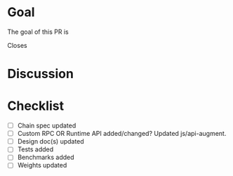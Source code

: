 # Goal
The goal of this PR is <!-- insert goal here -->

Closes <!-- issue # -->

# Discussion
<!-- List discussion items -->

# Checklist
- [ ] Chain spec updated
- [ ] Custom RPC OR Runtime API added/changed? Updated js/api-augment.
- [ ] Design doc(s) updated
- [ ] Tests added
- [ ] Benchmarks added
- [ ] Weights updated
